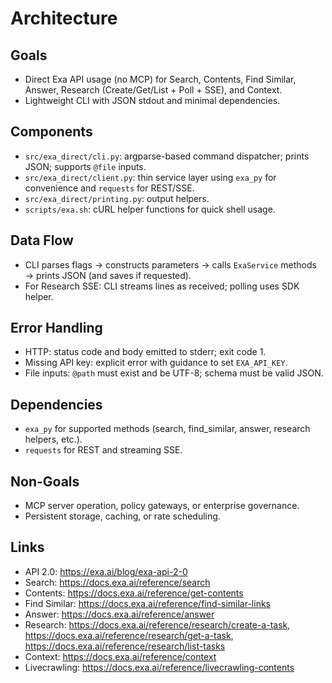 # Architecture

## Goals
- Direct Exa API usage (no MCP) for Search, Contents, Find Similar, Answer, Research (Create/Get/List + Poll + SSE), and Context.
- Lightweight CLI with JSON stdout and minimal dependencies.

## Components
- `src/exa_direct/cli.py`: argparse-based command dispatcher; prints JSON; supports `@file` inputs.
- `src/exa_direct/client.py`: thin service layer using `exa_py` for convenience and `requests` for REST/SSE.
- `src/exa_direct/printing.py`: output helpers.
- `scripts/exa.sh`: cURL helper functions for quick shell usage.

## Data Flow
- CLI parses flags → constructs parameters → calls `ExaService` methods → prints JSON (and saves if requested).
- For Research SSE: CLI streams lines as received; polling uses SDK helper.

## Error Handling
- HTTP: status code and body emitted to stderr; exit code 1.
- Missing API key: explicit error with guidance to set `EXA_API_KEY`.
- File inputs: `@path` must exist and be UTF-8; schema must be valid JSON.

## Dependencies
- `exa_py` for supported methods (search, find_similar, answer, research helpers, etc.).
- `requests` for REST and streaming SSE.

## Non-Goals
- MCP server operation, policy gateways, or enterprise governance.
- Persistent storage, caching, or rate scheduling.

## Links
- API 2.0: https://exa.ai/blog/exa-api-2-0
- Search: https://docs.exa.ai/reference/search
- Contents: https://docs.exa.ai/reference/get-contents
- Find Similar: https://docs.exa.ai/reference/find-similar-links
- Answer: https://docs.exa.ai/reference/answer
- Research: https://docs.exa.ai/reference/research/create-a-task, https://docs.exa.ai/reference/research/get-a-task, https://docs.exa.ai/reference/research/list-tasks
- Context: https://docs.exa.ai/reference/context
- Livecrawling: https://docs.exa.ai/reference/livecrawling-contents
